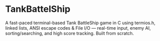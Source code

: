 # TankBattelShip
A fast-paced terminal-based Tank BattleShip game in C using termios.h, linked lists, ANSI escape codes &amp; File I/O — real-time input, enemy AI, sorting/searching, and high score tracking. Built from scratch.
